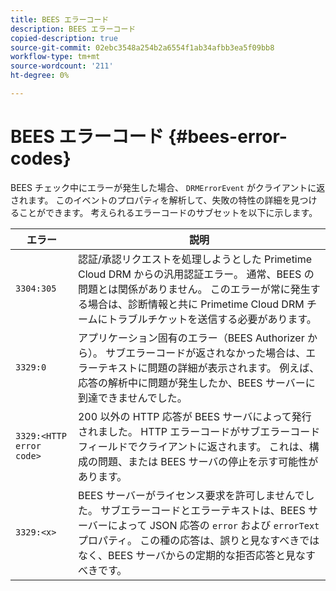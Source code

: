 ```yaml
---
title: BEES エラーコード
description: BEES エラーコード
copied-description: true
source-git-commit: 02ebc3548a254b2a6554f1ab34afbb3ea5f09bb8
workflow-type: tm+mt
source-wordcount: '211'
ht-degree: 0%

---
```


# BEES エラーコード {#bees-error-codes}

<!--<a id="section_81946679E1114DBA9FE173D0AA9E2F09"></a>-->

BEES チェック中にエラーが発生した場合、 `DRMErrorEvent` がクライアントに返されます。 このイベントのプロパティを解析して、失敗の特性の詳細を見つけることができます。 考えられるエラーコードのサブセットを以下に示します。

| エラー | 説明 |
|---|---|
| `3304:305` | 認証/承認リクエストを処理しようとした Primetime Cloud DRM からの汎用認証エラー。 通常、BEES の問題とは関係がありません。 このエラーが常に発生する場合は、診断情報と共に Primetime Cloud DRM チームにトラブルチケットを送信する必要があります。 |
| `3329:0` | アプリケーション固有のエラー（BEES Authorizer から）。 サブエラーコードが返されなかった場合は、エラーテキストに問題の詳細が表示されます。 例えば、応答の解析中に問題が発生したか、BEES サーバーに到達できませんでした。 |
| `3329:<HTTP error code>` | 200 以外の HTTP 応答が BEES サーバによって発行されました。 HTTP エラーコードがサブエラーコードフィールドでクライアントに返されます。 これは、構成の問題、または BEES サーバの停止を示す可能性があります。 |
| `3329:<x>` | BEES サーバーがライセンス要求を許可しませんでした。 サブエラーコードとエラーテキストは、BEES サーバーによって JSON 応答の `error` および `errorText` プロパティ。 この種の応答は、誤りと見なすべきではなく、BEES サーバからの定期的な拒否応答と見なすべきです。 |

